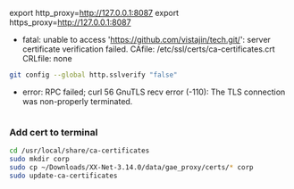 

export http_proxy=http://127.0.0.1:8087
export https_proxy=http://127.0.0.1:8087

* fatal: unable to access 'https://github.com/vistajin/tech.git/': server certificate verification failed. CAfile: /etc/ssl/certs/ca-certificates.crt CRLfile: none

```sh
git config --global http.sslverify "false"
```


* error: RPC failed; curl 56 GnuTLS recv error (-110): The TLS connection was non-properly terminated.

```

```


### Add cert to terminal

```sh
cd /usr/local/share/ca-certificates
sudo mkdir corp
sudo cp ~/Downloads/XX-Net-3.14.0/data/gae_proxy/certs/* corp
sudo update-ca-certificates
```
